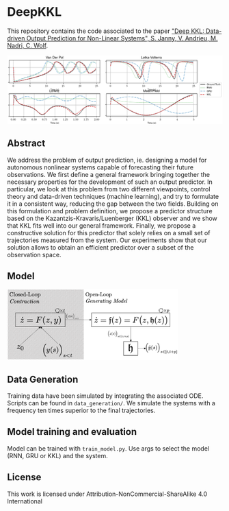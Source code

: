 # DeepKKL

This repository contains the code associated to the paper ["Deep KKL: Data-driven Output Prediction for Non-Linear Systems", S. Janny, V. Andrieu, M. Nadri, C. Wolf](https://arxiv.org/abs/2103.12443).

<img src="imgs/kkl_demo.png" width="800" />

## Abstract
We address the problem of output prediction, ie. designing a model for autonomous nonlinear systems capable of forecasting their future observations. We first define a general framework bringing together the necessary properties for the development of such an output predictor. In particular, we look at this problem from two different viewpoints, control theory and data-driven techniques (machine learning), and try to formulate it in a consistent way, reducing the gap between the two fields. Building on this formulation and problem definition, we propose a predictor structure based on the Kazantzis-Kravaris/Luenberger (KKL) observer and we show that KKL fits well into our general framework. Finally, we propose a constructive solution for this predictor that solely relies on a small set of trajectories measured from the system. Our experiments show that our solution allows to obtain an efficient predictor over a subset of the observation space.

## Model
<img src="imgs/KKL_model.png" width="400" />

## Data Generation
Training data have been simulated by integrating the associated ODE. Scripts can be found in ```data_generation/```. We simulate the systems with a frequency ten times superior to the final trajectories.

## Model training and evaluation
Model can be trained with ```train_model.py```. Use args to select the model (RNN, GRU or KKL) and the system.

## License
This work is licensed under Attribution-NonCommercial-ShareAlike 4.0 International 
